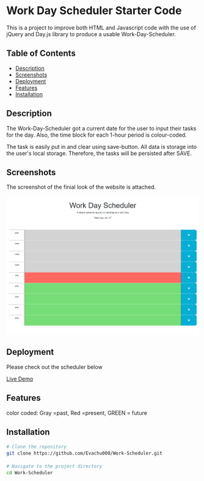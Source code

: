# Work Day Scheduler Starter Code
This is a project to improve both HTML and Javascript code with the use of jQuery and Day.js library to produce a usable Work-Day-Scheduler. 

## Table of Contents

- [Description](#description)
- [Screenshots](#screenshots)
- [Deployment](#deployment)
- [Features](#features)
- [Installation](#installation)

## Description

The Work-Day-Scheduler got a current date for the user to input their tasks for the day. Also, the time block for each 1-hour period is colour-coded. 

The task is easily put in and clear using save-button. All data is storage into the user's local storage. Therefore, the tasks will be persisted after SAVE. 

## Screenshots

The screenshot of the finial look of the website is attached.

![Screenshot 1](/Assets/img/sample.png)

## Deployment

Please check out the scheduler below

[Live Demo](https://evachu000.github.io/Work-Scheduler/index.html)

## Features

color coded:
Gray =past, 
Red =present,
GREEN = future

## Installation

```bash
# Clone the repository
git clone https://github.com/Evachu000/Work-Scheduler.git

# Navigate to the project directory
cd Work-Scheduler

